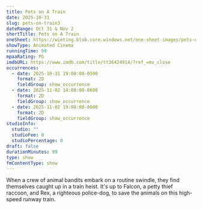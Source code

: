 ```yaml
---
title: Pets on A Train
date: 2025-10-31
slug: pets-on-train3
dateRange: Oct 31 & Nov 2
shortTitle: Pets on A Train
oneSheet: https://wieting.blob.core.windows.net/one-sheet-images/pets-on-a-train.png
showType: Animated Cinema
runningTime: 99
mpaaRating: PG
imdbURL: https://www.imdb.com/title/tt36424914/?ref_=mv_close
occurrences:
  - date: 2025-10-31 19:00:00-0500
    format: 2D
    fieldGroup: show_occurrence
  - date: 2025-11-02 14:00:00-0600
    format: 2D
    fieldGroup: show_occurrence
  - date: 2025-11-02 19:00:00-0600
    format: 2D
    fieldGroup: show_occurrence
studioInfo:
  studio: ""
  studioFee: 0
  studioPercentage: 0
draft: false
durationMinutes: 99
type: show
fmContentType: show
---
```

When a crew of animal bandits embark on a routine swindle, they find themselves caught up in a train heist. It's up to Falcon, a petty thief raccoon, and Rex, a righteous police-dog, to save the animals on this high-speed runway train.